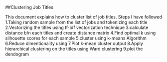 ##Clustering Job Titles


This document explains how to cluster list of job titles.
Steps I have followed 
    1.Taking random sample from the list of jobs and  tokenizing each title
    2.Vectorizing the titles using tf-idf vectorization technique
    3.calculate distance b/n each titles and create distance matrix
    4.Find optimal k using silhouette scores for each sample
    5.cluster using k-means Algorithm
    6.Reduce dimentionality using 
    7.Plot k-mean cluster output
    8.Apply hierarchical clustering on the titles using Ward clustering
    9.plot the dendogram 
